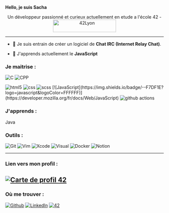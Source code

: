 **Hello, je suis Sacha**
<p style="text-align: center;">Un développeur passionné et curieux actuellement en etude a l'école 42 - <img  height="40" width="200" src="https://github.com/sach1095/sach1095/blob/master/42.png" alt="42Lyon" /> 
 
 
------

- 🔭 Je suis entrain de créer un logiciel de **Chat IRC (Internet Relay Chat)**.

- 🌱 J'apprends actuellement le **JavaScript**

### **Je maitrise :**
<img alt="C" src="https://img.shields.io/badge/C-222222.svg?&style=flat&logo=C&logoColor=A8B9CC" /></a>
<img alt="CPP" src="https://img.shields.io/badge/C%2B%2B-00599C.svg?&style=flat&logo=C%2B%2B&logoColor=FFFFFF" /></a>

<img alt="html5" src="https://img.shields.io/badge/-HTML5-E34F26?style=flat-square&logo=html5&logoColor=white" /> 
<img alt="css" src="https://img.shields.io/badge/-CSS-green?style=flat-square&logo=css3&logoColor=white" />
<img alt="scss" src="https://img.shields.io/badge/-SASS-purple?style=flat-square&logo=sass&logoColor=white" />
[![JavaScript](https://img.shields.io/badge/--F7DF1E?logo=javascript&logoColor=FFFFFF)](https://developer.mozilla.org/fr/docs/Web/JavaScript)
<img alt="github actions" src="https://img.shields.io/badge/-Github_Actions-2088FF?style=flat&logo=github-actions&logoColor=white" />

### **J'apprends :**
<p>Java</p>

### **Outils :**
<p>
<img alt="Git" src="https://img.shields.io/badge/-Git-F05032?style=flat&logo=Git&logoColor=white" />
<img alt="Vim" src="https://img.shields.io/badge/-Vim-019733?style=flat&logo=Vim&logoColor=white" />
<img alt="Xcode" src="https://img.shields.io/badge/-Xcode-147EFB" />
<img alt="Visual" src="https://img.shields.io/badge/-Visual-6C33AF?style=flat&logo=visual%20studio&logoColor=white" />
<img alt="Docker" src="https://img.shields.io/badge/-Docker-46a2f1?style=flat&logo=docker&logoColor=white" />
<img alt="Notion" src="https://img.shields.io/badge/Notion-000000.svg?&style=flat&logo=Notion&logoColor=white" />
</p>
  
------------

### Lien vers mon profil :
[![Carte de profil 42](https://1337-readme.vercel.app/api/profile?cursus=42&dark=true&leet_logo=hide&login=sbaranes)](https://github.com/mohouyizme/1337-readme)
---------------
### **Où me trouver :**
<p><a href="https://github.com/sach1095" target="_blank"><img alt="Github" src="https://img.shields.io/badge/GitHub-%2312100E .svg?&style=flat&logo=Github&logoColor=white" /></a>
<a href="https://www.linkedin.com/in/sacha-baranes-a2b6b51b9/" target="_blank"><img alt="LinkedIn" src="https://img.shields.io/badge/linkedin-%230077B5.svg?&style=flat&logo=linkedin&logoColor=white" /></a>
<a href="https://profile.intra.42.fr/users/sbaranes" target="_blank"><img alt="42" src="https://img.shields.io/badge/Student-000000.svg?&style=flat&logo=42&logoColor=white" /></a>

</p>
